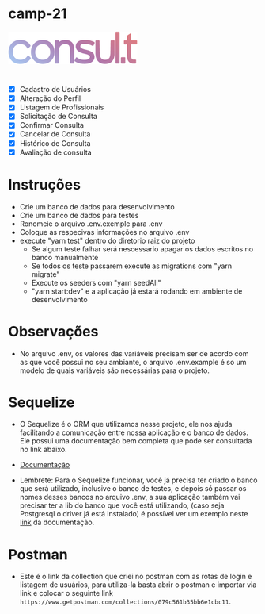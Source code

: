# camp-21
<img src="https://github.com/ajalvesneto/campioasys2fase/blob/main/CampIoasys2Fase/Resources/Assets.xcassets/logo.png"/>

#

- [x] Cadastro de Usuários
- [x] Alteração do Perfil 
- [x] Listagem de Profissionais
- [x] Solicitação de Consulta
- [x] Confirmar Consulta
- [x] Cancelar de Consulta
- [x] Histórico de Consulta
- [x] Avaliação de consulta

# Instruções

- Crie um banco de dados para desenvolvimento
- Crie um banco de dados para testes
- Ronomeie o arquivo .env.exemple para .env
- Coloque as respecivas informações no arquivo .env
- execute "yarn test" dentro do diretorio raiz do projeto
  - Se algum teste falhar será nescessario apagar os dados escritos no banco manualmente
  - Se todos os teste passarem execute as migrations com "yarn migrate"
  - Execute os seeders com "yarn seedAll"
  - "yarn start:dev" e a aplicação já estará rodando em ambiente de desenvolvimento 

# Observações

- No arquivo .env, os valores das variáveis precisam ser de acordo com as que você possui no seu ambiante, o arquivo .env.example é so um modelo de quais variáveis são necessárias para o projeto.

# Sequelize

- O Sequelize é o ORM que utilizamos nesse projeto, ele nos ajuda facilitando a comunicação entre nossa aplicação e o banco de dados. Ele possui uma documentação bem completa que pode ser consultada no link abaixo.

- [Documentação](https://sequelize.org/master/)

- Lembrete: Para o Sequelize funcionar, você já precisa ter criado o banco que será utilizado, inclusive o banco de testes, e depois só passar os nomes desses bancos no arquivo .env, a sua aplicação também vai precisar ter a lib do banco que você está utilizando, (caso seja Postgresql o driver já está instalado) é possível ver um exemplo neste [link](https://sequelize.org/master/manual/getting-started.html) da documentação.


# Postman

- Este é o link da collection que criei no postman com as rotas de login e listagem de usuários, para utiliza-la basta abrir o postman e importar via link e colocar o seguinte link `https://www.getpostman.com/collections/079c561b35bb6e1cbc11`.
